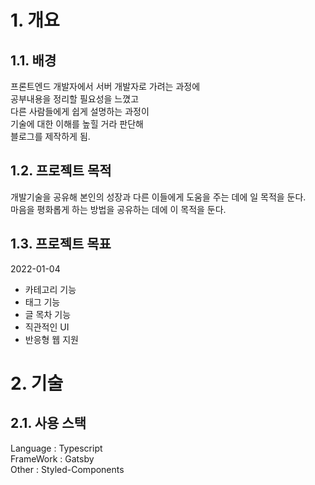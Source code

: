# 1. 개요

## 1.1. 배경

프론트엔드 개발자에서 서버 개발자로 가려는 과정에  
공부내용을 정리할 필요성을 느꼈고  
다른 사람들에게 쉽게 설명하는 과정이  
기술에 대한 이해를 높힐 거라 판단해  
블로그를 제작하게 됨.

## 1.2. 프로젝트 목적

개발기술을 공유해 본인의 성장과 다른 이들에게 도움을 주는 데에 일 목적을 둔다.  
마음을 평화롭게 하는 방법을 공유하는 데에 이 목적을 둔다.

## 1.3. 프로젝트 목표

2022-01-04

- 카테고리 기능
- 태그 기능
- 글 목차 기능
- 직관적인 UI
- 반응형 웹 지원

# 2. 기술

## 2.1. 사용 스택

Language : Typescript  
FrameWork : Gatsby  
Other : Styled-Components
